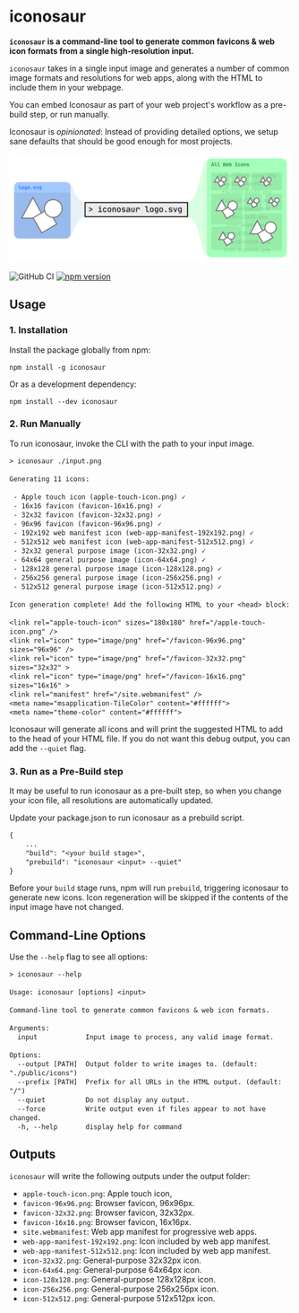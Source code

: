 # iconosaur

**`iconosaur` is a command-line tool to generate common favicons & web icon formats from a single high-resolution input.**

`iconosaur` takes in a single input image and generates a number of common image formats and resolutions for web apps, along with the HTML to include them in your webpage.

You can embed Iconosaur as part of your web project's workflow as a pre-build step, or run manually.

Iconosaur is *opinionated*: Instead of providing detailed options, we setup sane defaults that should be good enough for most projects. 

![iconosaur diagram](resources/diagram.png)

![GitHub CI](https://github.com/chrisdalke/iconosaur/actions/workflows/test.yml/badge.svg)
[![npm version](https://badge.fury.io/js/iconosaur.svg)](https://www.npmjs.com/package/iconosaur)

## Usage

### 1. Installation

Install the package globally from npm:
```
npm install -g iconosaur
```

Or as a development dependency:
```
npm install --dev iconosaur
```

### 2. Run Manually

To run iconosaur, invoke the CLI with the path to your input image. 

```
> iconosaur ./input.png

Generating 11 icons:

 - Apple touch icon (apple-touch-icon.png) ✓
 - 16x16 favicon (favicon-16x16.png) ✓
 - 32x32 favicon (favicon-32x32.png) ✓
 - 96x96 favicon (favicon-96x96.png) ✓
 - 192x192 web manifest icon (web-app-manifest-192x192.png) ✓
 - 512x512 web manifest icon (web-app-manifest-512x512.png) ✓
 - 32x32 general purpose image (icon-32x32.png) ✓
 - 64x64 general purpose image (icon-64x64.png) ✓
 - 128x128 general purpose image (icon-128x128.png) ✓
 - 256x256 general purpose image (icon-256x256.png) ✓
 - 512x512 general purpose image (icon-512x512.png) ✓

Icon generation complete! Add the following HTML to your <head> block:

<link rel="apple-touch-icon" sizes="180x180" href="/apple-touch-icon.png" />
<link rel="icon" type="image/png" href="/favicon-96x96.png" sizes="96x96" />
<link rel="icon" type="image/png" href="/favicon-32x32.png" sizes="32x32" >
<link rel="icon" type="image/png" href="/favicon-16x16.png" sizes="16x16" >
<link rel="manifest" href="/site.webmanifest" />
<meta name="msapplication-TileColor" content="#ffffff">
<meta name="theme-color" content="#ffffff">
```

Iconosaur will generate all icons and will print the suggested HTML to add to the head of your HTML file. If you do not want this debug output, you can add the `--quiet` flag.

### 3. Run as a Pre-Build step

It may be useful to run iconosaur as a pre-built step, so when you change your icon file, all resolutions are automatically updated.

Update your package.json to run iconosaur as a prebuild script.

```
{
    ...
    "build": "<your build stage>",
    "prebuild": "iconosaur <input> --quiet"
}
```

Before your `build` stage runs, npm will run `prebuild`, triggering iconosaur to generate new icons. Icon regeneration will be skipped if the contents of the input image have not changed.

## Command-Line Options

Use the `--help` flag to see all options:

```
> iconosaur --help

Usage: iconosaur [options] <input>

Command-line tool to generate common favicons & web icon formats.

Arguments:
  input            Input image to process, any valid image format.

Options:
  --output [PATH]  Output folder to write images to. (default: "./public/icons")
  --prefix [PATH]  Prefix for all URLs in the HTML output. (default: "/")
  --quiet          Do not display any output.
  --force          Write output even if files appear to not have changed.
  -h, --help       display help for command
```

## Outputs

`iconosaur` will write the following outputs under the output folder:

- `apple-touch-icon.png`: Apple touch icon, 
- `favicon-96x96.png`:  Browser favicon, 96x96px.
- `favicon-32x32.png`:  Browser favicon, 32x32px.
- `favicon-16x16.png`:  Browser favicon, 16x16px.
- `site.webmanifest`: Web app manifest for progressive web apps.
- `web-app-manifest-192x192.png`: Icon included by web app manifest.
- `web-app-manifest-512x512.png`: Icon included by web app manifest.
- `icon-32x32.png`: General-purpose 32x32px icon.
- `icon-64x64.png`: General-purpose 64x64px icon.
- `icon-128x128.png`: General-purpose 128x128px icon.
- `icon-256x256.png`: General-purpose 256x256px icon.
- `icon-512x512.png`: General-purpose 512x512px icon.